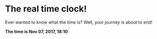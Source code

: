 # The real time clock!

Ever wanted to know what the time is? Well, your journey is about to end!

**The time is Nov 07, 2017, 18:10**